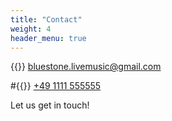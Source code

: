 ```yaml
---
title: "Contact"
weight: 4
header_menu: true
---
```


{{<icon class="fa fa-envelope">}}&nbsp;[bluestone.livemusic@gmail.com](mailto:bluestone.livemusic@gmail.com)

#{{<icon class="fa fa-phone">}}&nbsp;[+49 1111 555555](tel:+491111555555)

Let us get in touch!
